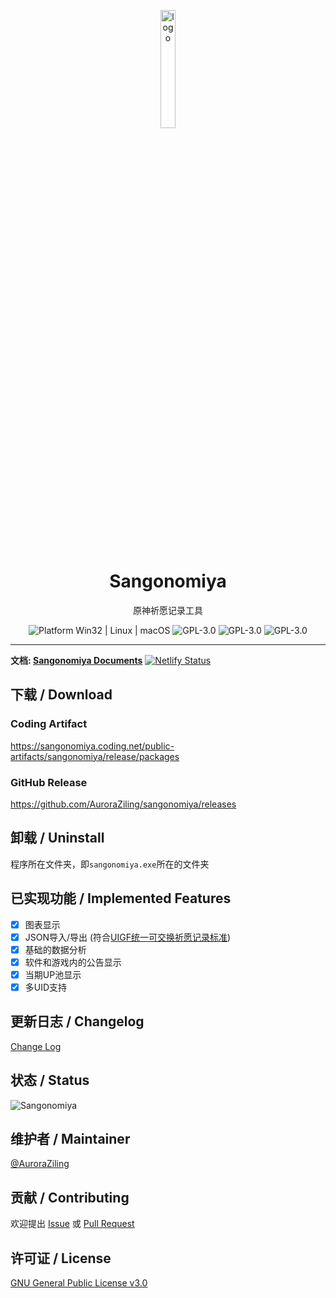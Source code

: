 <p align="center">
  <img width="22%" align="center" src="https://s1.imagehub.cc/images/2023/04/02/5fb7cf5f774ace41b2f0ac57712011e7.md.png" alt="logo">
</p>
<h1 align="center">
  Sangonomiya
</h1>
<p align="center">
  原神祈愿记录工具
</p>

<p align="center">
  <a style="text-decoration:none">
    <img src="https://img.shields.io/badge/Platform-Windows%20-lightgreen?style=flat-square" alt="Platform Win32 | Linux | macOS"/>
  </a>

  <a style="text-decoration:none">
    <img src=https://img.shields.io/badge/Language-Python-blue.svg?style=flat-square alt="GPL-3.0"/>
  </a>

  <a style="text-decoration:none">
    <img src=https://img.shields.io/badge/License-GPLv3-orange?style=flat-square alt="GPL-3.0"/>
  </a>

  <a style="text-decoration:none" target="_blank" href="https://qm.qq.com/cgi-bin/qm/qr?k=MPwaE6OZjVQ_qo5wjcJE3V0bG0g3YBSZ&jump_from=webapi&authKey=B13Bxv+5eKZRRxNfxdz2tegBeaSTJxAjFlp0Gk0qssad0d2CquSFKSBnr+8djGOB">
    <img src=https://img.shields.io/badge/交流群-603155398-red?style=flat-square alt="GPL-3.0"/>
  </a>
</p>


---

**文档: [Sangonomiya Documents](https://sangonomiya.netlify.app/)** [![Netlify Status](https://api.netlify.com/api/v1/badges/41a6827f-3fdb-4026-a374-542a46df6461/deploy-status)](https://app.netlify.com/sites/sangonomiya/deploys)

## 下载 / Download

### Coding Artifact

https://sangonomiya.coding.net/public-artifacts/sangonomiya/release/packages

### GitHub Release

https://github.com/AuroraZiling/sangonomiya/releases

## 卸载 / Uninstall

程序所在文件夹，即`sangonomiya.exe`所在的文件夹

## 已实现功能 / Implemented Features

- [x] 图表显示
- [x] JSON导入/导出 (符合[UIGF统一可交换祈愿记录标准](https://github.com/DGP-Studio/Snap.Genshin/wiki/StandardFormat))
- [x] 基础的数据分析
- [x] 软件和游戏内的公告显示
- [x] 当期UP池显示
- [x] 多UID支持

## 更新日志 / Changelog

[Change Log](https://auroraziling.github.io/sangonomiya/dev_logs/r7/)

## 状态 / Status

![Sangonomiya](https://repobeats.axiom.co/api/embed/eec0093cddd14f5e609233104ac2487225cd4c3f.svg "Repobeats analytics image")

## 维护者 / Maintainer

[@AuroraZiling](https://github.com/auroraziling)

## 贡献 / Contributing

欢迎提出 [Issue](https://github.com/AuroraZiling/genshin-pray-export/issues) 或 [Pull Request](https://github.com/AuroraZiling/genshin-pray-export/pulls)

## 许可证 / License

[GNU General Public License v3.0](https://github.com/AuroraZiling/genshin-pray-export/blob/main/LICENSE)
